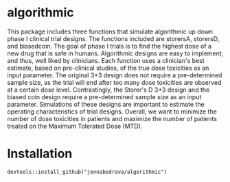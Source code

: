 # algorithmic

This package includes three functions that simulate algorithmic up down phase I clinical trial designs. The functions included are storersA, storersD, and biasedcoin. The goal of phase I trials is to find the highest dose of a new drug that is safe in humans. Algorithmic designs are easy to implement, and thus, well liked by clinicians. Each function uses a clinician's best estimate, based on pre-clinical studies, of the true dose toxicities as an input parameter. The original 3+3 design does not require a pre-determined sample size, as the trial will end after too many dose toxicities are observed at a certain dose level. Contrastingly, the Storer's D 3+3 design and the biased coin design require a pre-determined sample size as an input parameter. Simulations of these designs are important to estimate the operating characteristics of trial designs. Overall, we want to minimize the number of dose toxicities in patients and maximize the number of patients treated on the Maximum Tolerated Dose (MTD).

# Installation
```{r}
devtools::install_github("jennabedrava/algorithmic")
```
